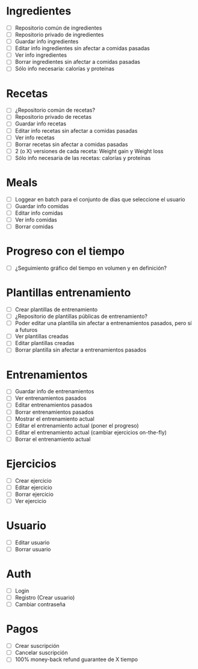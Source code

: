 # Ingredientes

- [ ] Repositorio común de ingredientes
- [ ] Repositorio privado de ingredientes
- [ ] Guardar info ingredientes
- [ ] Editar info ingredientes sin afectar a comidas pasadas
- [ ] Ver info ingredientes
- [ ] Borrar ingredientes sin afectar a comidas pasadas
- [ ] Sólo info necesaria: calorías y proteínas

# Recetas

- [ ] ¿Repositorio común de recetas?
- [ ] Repositorio privado de recetas
- [ ] Guardar info recetas
- [ ] Editar info recetas sin afectar a comidas pasadas
- [ ] Ver info recetas
- [ ] Borrar recetas sin afectar a comidas pasadas
- [ ] 2 (o X) versiones de cada receta: Weight gain y Weight loss
- [ ] Sólo info necesaria de las recetas: calorías y proteínas

# Meals

- [ ] Loggear en batch para el conjunto de días que seleccione el usuario
- [ ] Guardar info comidas
- [ ] Editar info comidas
- [ ] Ver info comidas
- [ ] Borrar comidas

# Progreso con el tiempo

- [ ] ¿Seguimiento gráfico del tiempo en volumen y en definición?

# Plantillas entrenamiento

- [ ] Crear plantillas de entrenamiento
- [ ] ¿Repositorio de plantillas públicas de entrenamiento?
- [ ] Poder editar una plantilla sin afectar a entrenamientos pasados, pero sí a futuros
- [ ] Ver plantillas creadas
- [ ] Editar plantillas creadas
- [ ] Borrar plantilla sin afectar a entrenamientos pasados

# Entrenamientos

- [ ] Guardar info de entrenamientos
- [ ] Ver entrenamientos pasados
- [ ] Editar entrenamientos pasados
- [ ] Borrar entrenamientos pasados
- [ ] Mostrar el entrenamiento actual
- [ ] Editar el entrenamiento actual (poner el progreso)
- [ ] Editar el entrenamiento actual (cambiar ejercicios on-the-fly)
- [ ] Borrar el entrenamiento actual

# Ejercicios

- [ ] Crear ejercicio
- [ ] Editar ejercicio
- [ ] Borrar ejercicio
- [ ] Ver ejercicio

# Usuario

- [ ] Editar usuario
- [ ] Borrar usuario

# Auth

- [ ] Login
- [ ] Registro (Crear usuario)
- [ ] Cambiar contraseña

# Pagos

- [ ] Crear suscripción
- [ ] Cancelar suscripción
- [ ] 100% money-back refund guarantee de X tiempo
